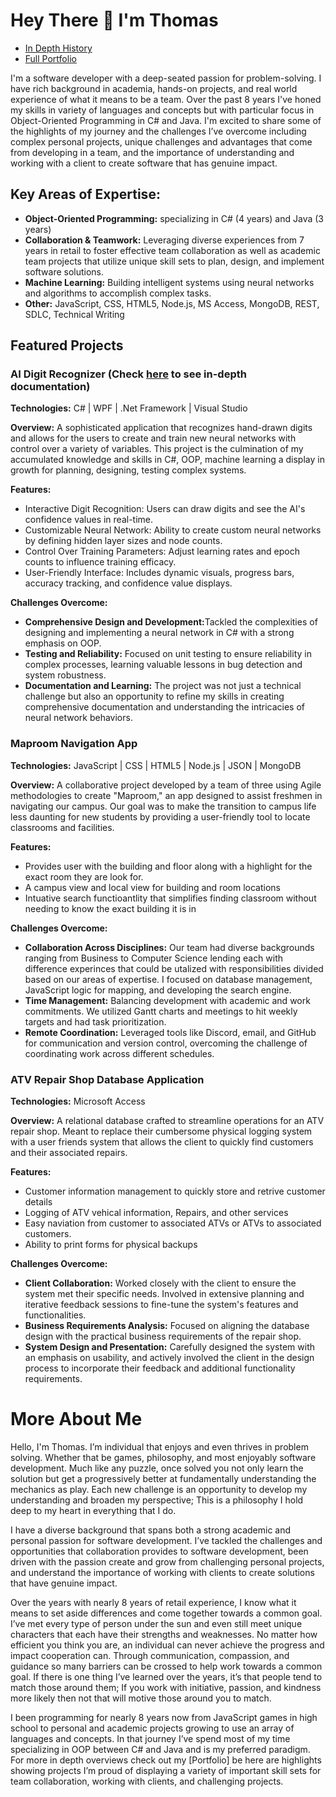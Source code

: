 # Hey There 👋 I'm Thomas
- [In Depth History](#more_about_me)
- [Full Portfolio](https://github.com/MyutVoilim/Projects-Portfolio.git)

I'm a software developer with a deep-seated passion for problem-solving. I have rich background in academia, hands-on projects, and real world experience of what it means to be a team. Over the past 8 years I've honed my skills in variety of languages and concepts but with particular focus in Object-Oriented Programming in C# and Java. I'm excited to share some of the highlights of my journey and the challenges I’ve overcome including complex personal projects, unique challenges and advantages that come from developing in a team, and the importance of understanding and working with a client to create software that has genuine impact.

## Key Areas of Expertise:
- <b>Object-Oriented Programming:</b> specializing in C# (4 years) and Java (3 years)
- <b>Collaboration & Teamwork:</b> Leveraging diverse experiences from 7 years in retail to foster effective team collaboration as well as academic team projects that utilize unique skill sets to plan, design, and implement software solutions.
- <b>Machine Learning:</b> Building intelligent systems using neural networks and algorithms to accomplish complex tasks.
- <b>Other:</b> JavaScript, CSS, HTML5, Node.js, MS Access, MongoDB, REST, SDLC, Technical Writing
  
## Featured Projects
### AI Digit Recognizer (Check [here](https://github.com/MyutVoilim/AI-Digit-Recognition.git) to see in-depth documentation)
<b>Technologies:</b> C# | WPF | .Net Framework | Visual Studio

<b>Overview:</b> A sophisticated application that recognizes hand-drawn digits and allows for the users to create and train new neural networks with control over a variety of variables. This project is the culmination of my accumulated knowledge and skills in C#, OOP, machine learning a display in growth for planning, designing, testing complex systems.
  
<b>Features:</b>
- Interactive Digit Recognition: Users can draw digits and see the AI's confidence values in real-time.
- Customizable Neural Network: Ability to create custom neural networks by defining hidden layer sizes and node counts.
- Control Over Training Parameters: Adjust learning rates and epoch counts to influence training efficacy.
- User-Friendly Interface: Includes dynamic visuals, progress bars, accuracy tracking, and confidence value displays.
  
<b>Challenges Overcome:</b>
- <b>Comprehensive Design and Development:</b>Tackled the complexities of designing and implementing a neural network in C# with a strong emphasis on OOP.
- <b>Testing and Reliability:</b> Focused on unit testing to ensure reliability in complex processes, learning valuable lessons in bug detection and system robustness.
- <b>Documentation and Learning:</b> The project was not just a technical challenge but also an opportunity to refine my skills in creating comprehensive documentation and understanding the intricacies of neural network behaviors.

### Maproom Navigation App
<b>Technologies:</b> JavaScript | CSS | HTML5 | Node.js | JSON | MongoDB

<b>Overview:</b> A collaborative project developed by a team of three using Agile methodologies to create "Maproom," an app designed to assist freshmen in navigating our campus. Our goal was to make the transition to campus life less daunting for new students by providing a user-friendly tool to locate classrooms and facilities.

<b>Features:</b>
- Provides user with the building and floor along with a highlight for the exact room they are look for.
- A campus view and local view for building and room locations
- Intuative search functioantlity that simplifies finding classroom without needing to know the exact building it is in

<b>Challenges Overcome:</b>
- <b>Collaboration Across Disciplines:</b> Our team had diverse backgrounds ranging from Business to Computer Science lending each with difference experinces that could be utalized with responsibilities divided based on our areas of expertise. I focused on database management, JavaScript logic for mapping, and developing the search engine.
- <b>Time Management:</b> Balancing development with academic and work commitments. We utilized Gantt charts and meetings to hit weekly targets and had task prioritization.
- <b>Remote Coordination:</b> Leveraged tools like Discord, email, and GitHub for communication and version control, overcoming the challenge of coordinating work across different schedules.

### ATV Repair Shop Database Application
<b>Technologies:</b> Microsoft Access

<b>Overview:</b> A relational database crafted to streamline operations for an ATV repair shop. Meant to replace their cumbersome physical logging system with a user friends system that allows the client to quickly find customers and their associated repairs.

<b>Features:</b>
- Customer information management to quickly store and retrive customer details 
- Logging of ATV vehical information, Repairs, and other services
- Easy naviation from customer to associated ATVs or ATVs to associated customers.
- Ability to print forms for physical backups

<b>Challenges Overcome:</b>
- <b>Client Collaboration:</b> Worked closely with the client to ensure the system met their specific needs. Involved in extensive planning and iterative feedback sessions to fine-tune the system's features and functionalities.
- <b>Business Requirements Analysis:</b> Focused on aligning the database design with the practical business requirements of the repair shop.
- <b>System Design and Presentation:</b> Carefully designed the system with an emphasis on usability, and actively involved the client in the design process to incorporate their feedback and additional functionality requirements.

# More About Me

Hello, I'm Thomas. I’m individual that enjoys and even thrives in problem solving. Whether that be games, philosophy, and most enjoyably software development. Much like any puzzle, once solved you not only learn the solution but get a progressively better at fundamentally understanding the mechanics as play. Each new challenge is an opportunity to develop my understanding and broaden my perspective; This is a philosophy I hold deep to my heart in everything that I do. 

I have a diverse background that spans both a strong academic and personal passion for software development. I’ve tackled the challenges and opportunities that collaboration provides to software development, been driven with the passion create and grow from challenging personal projects, and understand the importance of working with clients to create solutions that have genuine impact.

Over the years with nearly 8 years of retail experience, I know what it means to set aside differences and come together towards a common goal. I’ve met every type of person under the sun and even still meet unique characters that each have their strengths and weaknesses. No matter how efficient you think you are, an individual can never achieve the progress and impact cooperation can. Through communication, compassion, and guidance so many barriers can be crossed to help work towards a common goal. If there is one thing I’ve learned over the years, it’s that people tend to match those around them; If you work with initiative, passion, and kindness more likely then not that will motive those around you to match.

I been programming for nearly 8 years now from JavaScript games in high school to personal and academic projects growing to use an array of languages and concepts. In that journey I’ve spend most of my time specializing in OOP between C# and Java and is my preferred paradigm. For more in depth overviews check out my [Portfolio] be here are highlights showing projects I’m proud of displaying a variety of important skill sets for team collaboration, working with clients, and challenging projects.
